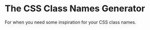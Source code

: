 The CSS Class Names Generator
=============================

For when you need some inspiration for your CSS class names.

